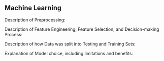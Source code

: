 ## Machine Learning

Description of Preprocessing:


Description of Feature Engineering, Feature Selection, and Decision-making Process:


Description of how Data was split into Testing and Training Sets:


Explanation of Model choice, including limitations and benefits:
